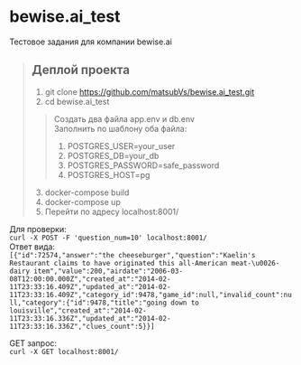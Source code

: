 # bewise.ai_test
Тестовое задания для компании bewise.ai
>## Деплой проекта
>1. git clone https://github.com/matsubVs/bewise.ai_test.git
>2. cd bewise.ai_test
>> Создать два файла app.env и db.env <br>
>> Заполнить по шаблону оба файла:
>> 1. POSTGRES_USER=your_user
>> 2. POSTGRES_DB=your_db
>> 3. POSTGRES_PASSWORD=safe_password
>> 4. POSTGRES_HOST=pg
>3. docker-compose build
>4. docker-compose up
>5. Перейти по адресу localhost:8001/

Для проверки: <br>
```curl -X POST -F 'question_num=10' localhost:8001/```<br>
Ответ вида: <br>
```[{"id":72574,"answer":"the cheeseburger","question":"Kaelin's Restaurant claims to have originated this all-American meat-\u0026-dairy item","value":200,"airdate":"2006-03-08T12:00:00.000Z","created_at":"2014-02-11T23:33:16.409Z","updated_at":"2014-02-11T23:33:16.409Z","category_id":9478,"game_id":null,"invalid_count":null,"category":{"id":9478,"title":"going down to louisville","created_at":"2014-02-11T23:33:16.336Z","updated_at":"2014-02-11T23:33:16.336Z","clues_count":5}}]```

GET запрос: <br>
```curl -X GET localhost:8001/```

